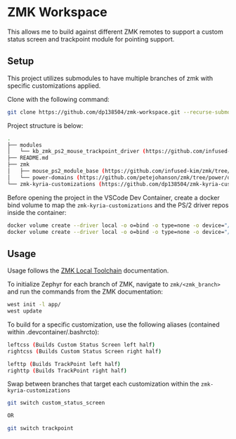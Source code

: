 # ZMK Workspace
This allows me to build against different ZMK remotes to support a custom status screen and trackpoint module for pointing support.

## Setup
This project utilizes submodules to have multiple branches of zmk with specific customizations applied.

Clone with the following command:
```bash
git clone https://github.com/dp138504/zmk-workspace.git --recurse-submodules
```
Project structure is below:
```bash
.
├── modules 
│   └── kb_zmk_ps2_mouse_trackpoint_driver (https://github.com/infused-kim/kb_zmk_ps2_mouse_trackpoint_driver)
├── README.md
├── zmk
│   ├── mouse_ps2_module_base (https://github.com/infused-kim/zmk/tree/pr-testing/mouse_ps2_module_base)
│   └── power-domains (https://github.com/petejohanson/zmk/tree/power/domains-and-device-runtime)
└── zmk-kyria-customizations (https://github.com/dp138504/zmk-kyria-customizations/tree/main)
```

Before opening the project in the VSCode Dev Container, create a docker bind volume to map the `zmk-kyria-customizations` and the PS/2 driver repos inside the container:

```bash
docker volume create --driver local -o o=bind -o type=none -o device="/path/to/zmk-workspace/zmk-kyria-customizations" zmk-kyria-customizations
docker volume create --driver local -o o=bind -o type=none -o device="/path/to/zmk-workspace/modules" zmk-zephyr-modules
```

## Usage

Usage follows the [ZMK Local Toolchain](https://zmk.dev/docs/development/local-toolchain/setup/docker) documentation. 

To initialize Zephyr for each branch of ZMK, navigate to `zmk/<zmk_branch>` and run the commands from the ZMK documentation:

```bash
west init -l app/
west update
```

To build for a specific customization, use the following aliases (contained within .devcontainer/.bashrcto):
```bash
leftcss (Builds Custom Status Screen left half)
rightcss (Builds Custom Status Screen right half)

lefttp (Builds TrackPoint left half)
righttp (Builds TrackPoint right half)
```

Swap between branches that target each customization within the `zmk-kyria-customizations` 
```bash
git switch custom_status_screen

OR

git switch trackpoint
```
